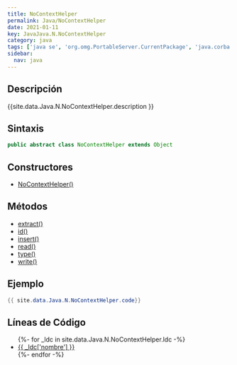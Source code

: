 ```yaml
---
title: NoContextHelper
permalink: Java/NoContextHelper
date: 2021-01-11
key: JavaJava.N.NoContextHelper
category: java
tags: ['java se', 'org.omg.PortableServer.CurrentPackage', 'java.corba', 'clase java', 'Java 1.0']
sidebar: 
  nav: java
---
```


## Descripción
{{site.data.Java.N.NoContextHelper.description }}

## Sintaxis
~~~java
public abstract class NoContextHelper extends Object
~~~

## Constructores
* [NoContextHelper()](/Java/NoContextHelper/NoContextHelper/)

## Métodos
* [extract()](/Java/NoContextHelper/extract)
* [id()](/Java/NoContextHelper/id)
* [insert()](/Java/NoContextHelper/insert)
* [read()](/Java/NoContextHelper/read)
* [type()](/Java/NoContextHelper/type)
* [write()](/Java/NoContextHelper/write)

## Ejemplo
~~~java
{{ site.data.Java.N.NoContextHelper.code}}
~~~

## Líneas de Código
<ul>
{%- for _ldc in site.data.Java.N.NoContextHelper.ldc -%}
   <li>
       <a href="{{_ldc['url'] }}">{{ _ldc['nombre'] }}</a>
   </li>
{%- endfor -%}
</ul>
